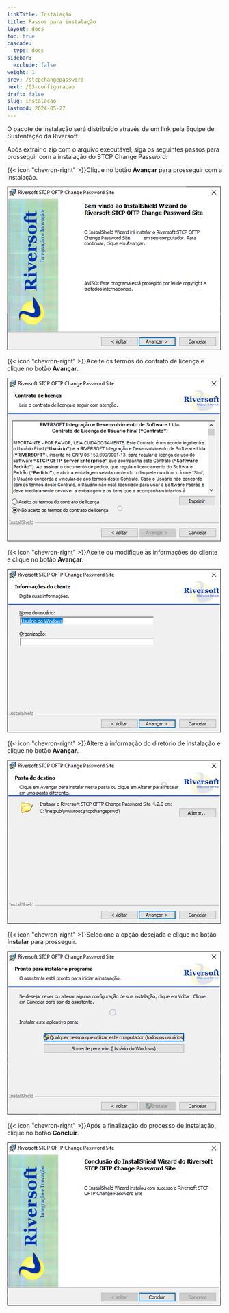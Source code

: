 ```yaml
---
linkTitle: Instalação
title: Passos para instalação
layout: docs
toc: true
cascade:
  type: docs
sidebar:
  exclude: false
weight: 1
prev: /stcpchangepassword
next: /03-configuracao
draft: false
slug: instalacao
lastmod: 2024-05-27
---
```

O pacote de instalação será distribuído através de um link pela Equipe de Sustentação da Riversoft.

Após extrair o zip com o arquivo executável, siga os seguintes passos para prosseguir com a instalação do STCP Change Password:

{{< icon "chevron-right" >}}Clique no botão **Avançar** para prosseguir com a instalação.

![](img/chgpsw-02.png)

{{< icon "chevron-right" >}}Aceite os termos do contrato de licença e clique no botão **Avançar**.

![](img/chgpsw-03.png)

{{< icon "chevron-right" >}}Aceite ou modifique as informações do cliente e clique no botão **Avançar**.

![](img/chgpsw-04.png)


{{< icon "chevron-right" >}}Altere a informação do diretório de instalação e clique no botão **Avançar**.

![](img/chgpsw-05.png)


{{< icon "chevron-right" >}}Selecione a opção desejada e clique no botão **Instalar** para prosseguir.

![](img/chgpsw-06.png)


{{< icon "chevron-right" >}}Após a finalização do processo de instalação, clique no botão **Concluir**.

![](img/chgpsw-07.png)
